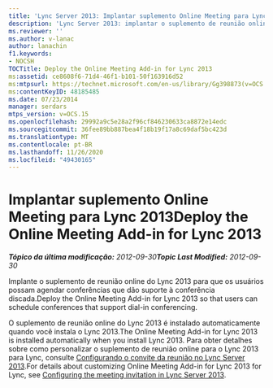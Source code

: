 ```yaml
---
title: 'Lync Server 2013: Implantar suplemento Online Meeting para Lync 2013'
description: 'Lync Server 2013: implantar o suplemento de reunião online do Lync 2013.'
ms.reviewer: ''
ms.author: v-lanac
author: lanachin
f1.keywords:
- NOCSH
TOCTitle: Deploy the Online Meeting Add-in for Lync 2013
ms:assetid: ce8608f6-71d4-46f1-b101-50f163916d52
ms:mtpsurl: https://technet.microsoft.com/en-us/library/Gg398873(v=OCS.15)
ms:contentKeyID: 48185485
ms.date: 07/23/2014
manager: serdars
mtps_version: v=OCS.15
ms.openlocfilehash: 29992a9c5e28a2f96cf846230633ca8872e14edc
ms.sourcegitcommit: 36fee89bb887bea4f18b19f17a8c69daf5bc423d
ms.translationtype: MT
ms.contentlocale: pt-BR
ms.lasthandoff: 11/26/2020
ms.locfileid: "49430165"
---
```

# <a name="deploy-the-online-meeting-add-in-for-lync-2013"></a><span data-ttu-id="06edb-103">Implantar suplemento Online Meeting para Lync 2013</span><span class="sxs-lookup"><span data-stu-id="06edb-103">Deploy the Online Meeting Add-in for Lync 2013</span></span>

<div data-xmlns="http://www.w3.org/1999/xhtml">

<div class="topic" data-xmlns="http://www.w3.org/1999/xhtml" data-msxsl="urn:schemas-microsoft-com:xslt" data-cs="https://msdn.microsoft.com/">

<div data-asp="https://msdn2.microsoft.com/asp">



</div>

<div id="mainSection">

<div id="mainBody"><span data-ttu-id="06edb-104">

<span> </span></span><span class="sxs-lookup"><span data-stu-id="06edb-104">

<span> </span></span></span>

<span data-ttu-id="06edb-105">_**Tópico da última modificação:** 2012-09-30_</span><span class="sxs-lookup"><span data-stu-id="06edb-105">_**Topic Last Modified:** 2012-09-30_</span></span>

<span data-ttu-id="06edb-106">Implante o suplemento de reunião online do Lync 2013 para que os usuários possam agendar conferências que dão suporte à conferência discada.</span><span class="sxs-lookup"><span data-stu-id="06edb-106">Deploy the Online Meeting Add-in for Lync 2013 so that users can schedule conferences that support dial-in conferencing.</span></span>

<span data-ttu-id="06edb-107">O suplemento de reunião online do Lync 2013 é instalado automaticamente quando você instala o Lync 2013.</span><span class="sxs-lookup"><span data-stu-id="06edb-107">The Online Meeting Add-in for Lync 2013 is installed automatically when you install Lync 2013.</span></span> <span data-ttu-id="06edb-108">Para obter detalhes sobre como personalizar o suplemento de reunião online para o Lync 2013 para Lync, consulte [Configurando o convite da reunião no Lync Server 2013](lync-server-2013-configuring-the-meeting-invitation.md).</span><span class="sxs-lookup"><span data-stu-id="06edb-108">For details about customizing Online Meeting Add-in for Lync 2013 for Lync, see [Configuring the meeting invitation in Lync Server 2013](lync-server-2013-configuring-the-meeting-invitation.md).</span></span>

<span data-ttu-id="06edb-109"></div>

<span> </span>

</div>

</div>

</span><span class="sxs-lookup"><span data-stu-id="06edb-109"></div>

<span> </span>

</div>

</div>

</span></span></div>

